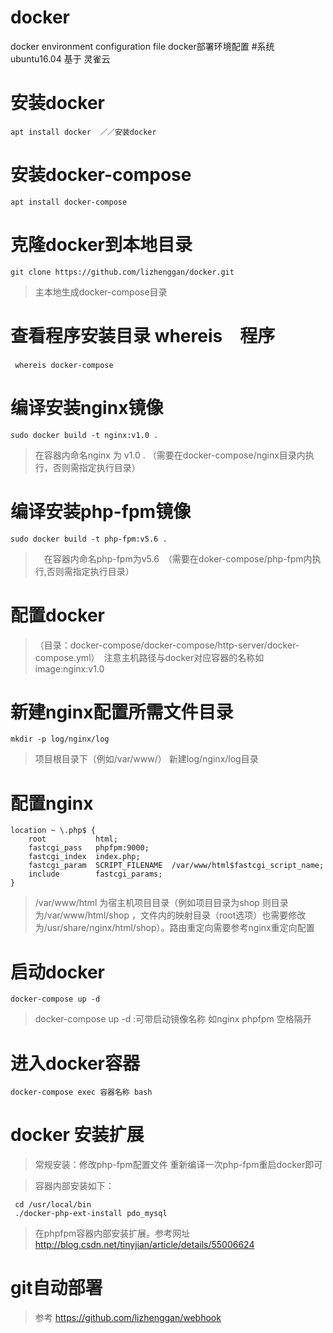 # docker
docker environment configuration file  docker部署环境配置
#系统ubuntu16.04  基于 灵雀云
# 安装docker
```
apt install docker  ／／安装docker
```
# 安装docker-compose
```
apt install docker-compose
```
# 克隆docker到本地目录
```
git clone https://github.com/lizhenggan/docker.git
```
> 主本地生成docker-compose目录

# 查看程序安装目录 whereis　程序
```
 whereis docker-compose　
```
# 编译安装nginx镜像 
```
sudo docker build -t nginx:v1.0 .   
```
> 在容器内命名nginx 为 v1.0 .  （需要在docker-compose/nginx目录内执行，否则需指定执行目录）

# 编译安装php-fpm镜像
```
sudo docker build -t php-fpm:v5.6 .  
```
>　在容器内命名php-fpm为v5.6　（需要在doker-compose/php-fpm内执行,否则需指定执行目录）

# 配置docker　
> （目录：docker-compose/docker-compose/http-server/docker-compose.yml）　注意主机路径与docker对应容器的名称如　image:nginx:v1.0 

# 新建nginx配置所需文件目录
```
mkdir -p log/nginx/log
```
> 项目根目录下（例如/var/www/） 新建log/nginx/log目录

# 配置nginx
```
location ~ \.php$ {
    root           html;
    fastcgi_pass   phpfpm:9000;
    fastcgi_index  index.php;
    fastcgi_param  SCRIPT_FILENAME  /var/www/html$fastcgi_script_name;
    include        fastcgi_params;
}
```
> /var/www/html 为宿主机项目目录（例如项目目录为shop 则目录为/var/www/html/shop ，文件内的映射目录（root选项）也需要修改为/usr/share/nginx/html/shop）。路由重定向需要参考nginx重定向配置

# 启动docker 
```
docker-compose up -d
```
> docker-compose up -d :可带启动镜像名称 如nginx phpfpm 空格隔开

# 进入docker容器
```
docker-compose exec 容器名称 bash
```
# docker 安装扩展
> 常规安装：修改php-fpm配置文件 重新编译一次php-fpm重启docker即可  

> 容器内部安装如下：
```
 cd /usr/local/bin  
 ./docker-php-ext-install pdo_mysql  
 ```
> 在phpfpm容器内部安装扩展。参考网址 http://blog.csdn.net/tinyjian/article/details/55006624

# git自动部署

> 参考 https://github.com/lizhenggan/webhook
